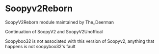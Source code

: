 # Soopyv2Reborn
SoopyV2Reborn module maintained by The_Deerman

Continuation of SoopyV2 and SoopyV2Unoffical

Soopyboo32 is not associated with this version of Soopyv2, anything that happens is not soopyboo32's fault
